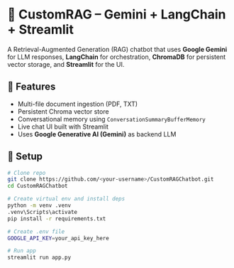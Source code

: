 # 💬 CustomRAG – Gemini + LangChain + Streamlit

A Retrieval-Augmented Generation (RAG) chatbot that uses **Google Gemini** for LLM responses, **LangChain** for orchestration, **ChromaDB** for persistent vector storage, and **Streamlit** for the UI.

## 🚀 Features
- Multi-file document ingestion (PDF, TXT)
- Persistent Chroma vector store
- Conversational memory using `ConversationSummaryBufferMemory`
- Live chat UI built with Streamlit
- Uses **Google Generative AI (Gemini)** as backend LLM

## 🧩 Setup

```bash
# Clone repo
git clone https://github.com/<your-username>/CustomRAGChatbot.git
cd CustomRAGChatbot

# Create virtual env and install deps
python -m venv .venv
.venv\Scripts\activate
pip install -r requirements.txt

# Create .env file
GOOGLE_API_KEY=your_api_key_here

# Run app
streamlit run app.py
